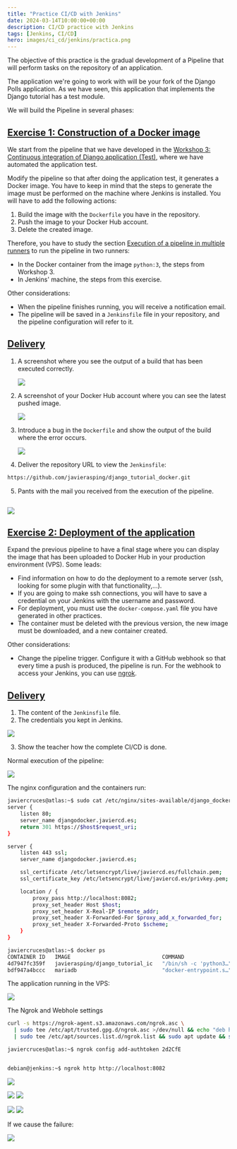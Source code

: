 ```yaml
---
title: "Practice CI/CD with Jenkins"
date: 2024-03-14T10:00:00+00:00
description: CI/CD practice with Jenkins
tags: [Jenkins, CI/CD]
hero: images/ci_cd/jenkins/practica.png
---
```


The objective of this practice is the gradual development of a Pipeline that will perform tasks on the repository of an application.

The application we're going to work with will be your fork of the Django Polls application. As we have seen, this application that implements the Django tutorial has a test module.

We will build the Pipeline in several phases:

## [Exercise 1: Construction of a Docker image](https://fp.josedomingo.org/iaw/5_ic/practica.html#exercise-1-construccion-de-una-imagen-docker)

We start from the pipeline that we have developed in the [Workshop 3: Continuous integration of Django application (Test)](https://fp.josedomingo.org/iaw/5_ic/taller3.html), where we have automated the application test.

Modify the pipeline so that after doing the application test, it generates a Docker image. You have to keep in mind that the steps to generate the image must be performed on the machine where Jenkins is installed. You will have to add the following actions:

1. Build the image with the `Dockerfile` you have in the repository.
2. Push the image to your Docker Hub account.
3. Delete the created image.

Therefore, you have to study the section [Execution of a pipeline in multiple runners](https://fp.josedomingo.org/iaw/5_ic/jenkins/runner.html) to run the pipeline in two runners:

- In the Docker container from the image `python:3`, the steps from Workshop 3.
- In Jenkins' machine, the steps from this exercise.

Other considerations:

- When the pipeline finishes running, you will receive a notification email.
- The pipeline will be saved in a `Jenkinsfile` file in your repository, and the pipeline configuration will refer to it.

## [Delivery](https://fp.josedomingo.org/iaw/5_ic/practica.html#delivery)

1. A screenshot where you see the output of a build that has been executed correctly.

   ![](/ci_cd/practica_jenkins/img/Pasted_image_20240307100704.png)

2. A screenshot of your Docker Hub account where you can see the latest pushed image.

   ![](/ci_cd/practica_jenkins/img/Pasted_image_20240307100721.png)

3. Introduce a bug in the `Dockerfile` and show the output of the build where the error occurs.

   ![](/ci_cd/practica_jenkins/img/Pasted_image_20240307100737.png)

4. Deliver the repository URL to view the `Jenkinsfile`:

```bash
https://github.com/javierasping/django_tutorial_docker.git
```


5. Pants with the mail you received from the execution of the pipeline.

```bash

```

![](/ci_cd/practica_jenkins/img/Pasted_image_20240307100824.png)


## [Exercise 2: Deployment of the application](https://fp.josedomingo.org/iaw/5_ic/practica.html#exercise-2-deployment-de-la-application)

Expand the previous pipeline to have a final stage where you can display the image that has been uploaded to Docker Hub in your production environment (VPS). Some leads:

- Find information on how to do the deployment to a remote server (ssh, looking for some plugin with that functionality,...).
- If you are going to make ssh connections, you will have to save a credential on your Jenkins with the username and password.
- For deployment, you must use the `docker-compose.yaml` file you have generated in other practices.
- The container must be deleted with the previous version, the new image must be downloaded, and a new container created.

Other considerations:

- Change the pipeline trigger. Configure it with a GitHub webhook so that every time a push is produced, the pipeline is run. For the webhook to access your Jenkins, you can use [ngrok](https://ngrok.com/).

## [Delivery](https://fp.josedomingo.org/iaw/5_ic/practica.html#delivery)

1. The content of the `Jenkinsfile` file.
2. The credentials you kept in Jenkins.

![](/ci_cd/practica_jenkins/img/Pasted_image_20240307151636.png)

3. Show the teacher how the complete CI/CD is done.

Normal execution of the pipeline:

![](/ci_cd/practica_jenkins/img/Pasted_image_20240307151713.png)

The nginx configuration and the containers run:

```bash
javiercruces@atlas:~$ sudo cat /etc/nginx/sites-available/django_docker 
server {
    listen 80;
    server_name djangodocker.javiercd.es;
    return 301 https://$host$request_uri;
}

server {
    listen 443 ssl;
    server_name djangodocker.javiercd.es;

    ssl_certificate /etc/letsencrypt/live/javiercd.es/fullchain.pem;
    ssl_certificate_key /etc/letsencrypt/live/javiercd.es/privkey.pem;

    location / {
        proxy_pass http://localhost:8082;
        proxy_set_header Host $host;
        proxy_set_header X-Real-IP $remote_addr;
        proxy_set_header X-Forwarded-For $proxy_add_x_forwarded_for;
        proxy_set_header X-Forwarded-Proto $scheme;
    }
}

javiercruces@atlas:~$ docker ps
CONTAINER ID   IMAGE                             COMMAND                  CREATED          STATUS          PORTS                                       NAMES
4d7947fc359f   javierasping/django_tutorial_ic   "/bin/sh -c 'python3…"   33 minutes ago   Up 33 minutes   0.0.0.0:8082->3000/tcp, :::8082->3000/tcp   django_tutorial_web
bdf947a4bccc   mariadb                           "docker-entrypoint.s…"   33 minutes ago   Up 33 minutes   3306/tcp                                    mariadb-django

```
The application running in the VPS:

![](/ci_cd/practica_jenkins/img/Pasted_image_20240307191739.png)

The Ngrok and Webhole settings

```bash
curl -s https://ngrok-agent.s3.amazonaws.com/ngrok.asc \
  | sudo tee /etc/apt/trusted.gpg.d/ngrok.asc >/dev/null && echo "deb https://ngrok-agent.s3.amazonaws.com buster main" \
  | sudo tee /etc/apt/sources.list.d/ngrok.list && sudo apt update && sudo apt install ngrok

javiercruces@atlas:~$ ngrok config add-authtoken 2d2CfE


debian@jenkins:~$ ngrok http http://localhost:8082

```

![](/ci_cd/practica_jenkins/img/Pasted_image_20240307195316.png)

![](/ci_cd/practica_jenkins/img/Pasted_image_20240307192546.png)
![](/ci_cd/practica_jenkins/img/Pasted_image_20240307194954.png)

![](/ci_cd/practica_jenkins/img/Pasted_image_20240307195210.png)
![](/ci_cd/practica_jenkins/img/Pasted_image_20240307195252.png)

If we cause the failure:

![](/ci_cd/practica_jenkins/img/Pasted_image_20240307195917.png)
